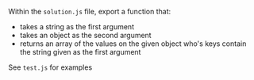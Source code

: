 Within the `solution.js` file, export a function that:

- takes a string as the first argument
- takes an object as the second argument
- returns an array of the values on the given object who's keys contain the string given as the first argument

See `test.js` for examples
